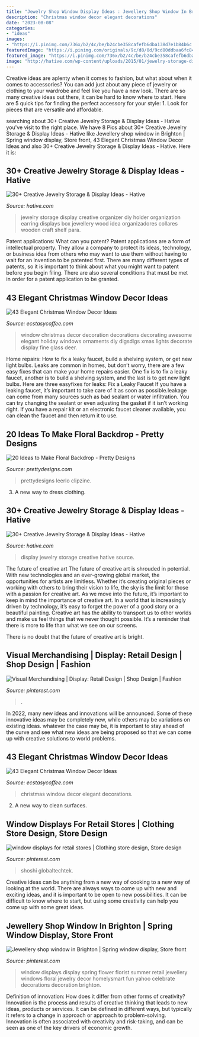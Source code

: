 ```yaml
---
title: "Jewelry Shop Window Display Ideas : Jewellery Shop Window In Brighton"
description: "Christmas window decor elegant decorations"
date: "2023-08-08"
categories:
- "ideas"
images:
- "https://i.pinimg.com/736x/b2/4c/be/b24cbe358cafefb6dba138d7e1b84b6c.jpg"
featuredImage: "https://i.pinimg.com/originals/9c/d8/0d/9cd80ddbaa6fc8402a2ec5994d948a1a.jpg"
featured_image: "https://i.pinimg.com/736x/b2/4c/be/b24cbe358cafefb6dba138d7e1b84b6c.jpg"
image: "http://hative.com/wp-content/uploads/2015/01/jewelry-storage-display-ideas/25-jewelry-storage-display-ideas.jpg"
---
```



Creative ideas are aplenty when it comes to fashion, but what about when it comes to accessories? You can add just about any piece of jewelry or clothing to your wardrobe and feel like you have a new look. There are so many creative ideas out there, it can be hard to know where to start. Here are 5 quick tips for finding the perfect accessory for your style: 1. Look for pieces that are versatile and affordable.

	

		
searching about 30+ Creative Jewelry Storage &amp; Display Ideas - Hative you've visit to the right place. We have 8 Pics about 30+ Creative Jewelry Storage &amp; Display Ideas - Hative like Jewellery shop window in Brighton | Spring window display, Store front, 43 Elegant Christmas Window Decor Ideas and also 30+ Creative Jewelry Storage &amp; Display Ideas - Hative. Here it is:
		
    
## 30+ Creative Jewelry Storage &amp; Display Ideas - Hative

<img loading=lazy src="http://hative.com/wp-content/uploads/2015/01/jewelry-storage-display-ideas/25-jewelry-storage-display-ideas.jpg" onerror="this.onerror=null;this.src='https://tse1.mm.bing.net/th?id=OIP.2d8TlFESoVRosgNBgj1dKQHaJ4&amp;pid=15.1';" alt="30+ Creative Jewelry Storage &amp; Display Ideas - Hative">

_Source: hative.com_

>jewelry storage display creative organizer diy holder organization earring displays box jewellery wood idea organizadores collares wooden craft shelf para. 

	

Patent applications: What can you patent?
Patent applications are a form of intellectual property. They allow a company to protect its ideas, technology, or business idea from others who may want to use them without having to wait for an invention to be patented first. There are many different types of patents, so it is important to think about what you might want to patent before you begin filing. There are also several conditions that must be met in order for a patent application to be granted.

    
## 43 Elegant Christmas Window Decor Ideas

<img loading=lazy src="https://i1.wp.com/www.ecstasycoffee.com/wp-content/uploads/2016/10/Christmas-Window-Decorations-Ideas-1.jpg" onerror="this.onerror=null;this.src='https://tse3.mm.bing.net/th?id=OIP.zRvXgWMZgr6Rf64YxPIWpQHaLH&amp;pid=15.1';" alt="43 Elegant Christmas Window Decor Ideas">

_Source: ecstasycoffee.com_

>window christmas decor decoration decorations decorating awesome elegant holiday windows ornaments diy digsdigs xmas lights decorate display fine glass deer. 

	

Home repairs: How to fix a leaky faucet, build a shelving system, or get new light bulbs.
Leaks are common in homes, but don’t worry, there are a few easy fixes that can make your home repairs easier. One fix is to fix a leaky faucet, another is to build a shelving system, and the last is to get new light bulbs. Here are three easyfixes for leaks: 
Fix a Leaky Faucet
If you have a leaking faucet, it’s important to take care of it as soon as possible.leakage can come from many sources such as bad sealant or water infiltration. You can try changing the sealant or even adjusting the gasket if it isn’t working right. If you have a repair kit or an electronic faucet cleaner available, you can clean the faucet and then return it to use.

    
## 20 Ideas To Make Floral Backdrop - Pretty Designs

<img loading=lazy src="http://www.prettydesigns.com/wp-content/uploads/2015/07/20-ideas-to-make-floral-backdrop8.jpg" onerror="this.onerror=null;this.src='https://tse3.mm.bing.net/th?id=OIP.JEzpeY9e4OuUtpWpAP6CpAHaLH&amp;pid=15.1';" alt="20 Ideas to Make Floral Backdrop - Pretty Designs">

_Source: prettydesigns.com_

>prettydesigns leerlo clipzine. 

	

3. A new way to dress clothing.

    
## 30+ Creative Jewelry Storage &amp; Display Ideas - Hative

<img loading=lazy src="https://hative.com/wp-content/uploads/2015/01/jewelry-storage-display-ideas/23-jewelry-storage-display-ideas.jpg" onerror="this.onerror=null;this.src='https://tse3.mm.bing.net/th?id=OIP.LPKGC8hr1pSww3KTs6GAxwHaL7&amp;pid=15.1';" alt="30+ Creative Jewelry Storage &amp; Display Ideas - Hative">

_Source: hative.com_

>display jewelry storage creative hative source. 

	

The future of creative art
The future of creative art is shrouded in potential. With new technologies and an ever-growing global market, the opportunities for artists are limitless. Whether it’s creating original pieces or working with others to bring their vision to life, the sky is the limit for those with a passion for creative art.
As we move into the future, it’s important to keep in mind the importance of creative art. In a world that is increasingly driven by technology, it’s easy to forget the power of a good story or a beautiful painting. Creative art has the ability to transport us to other worlds and make us feel things that we never thought possible. It’s a reminder that there is more to life than what we see on our screens.

There is no doubt that the future of creative art is bright.

    
## Visual Merchandising | Display: Retail Design | Shop Design | Fashion

<img loading=lazy src="https://i.pinimg.com/736x/da/8a/66/da8a665e53c37713d6e01ab3e7d5c6c0--visual-merchandising-displays-mexx.jpg" onerror="this.onerror=null;this.src='https://tse1.mm.bing.net/th?id=OIP.YEOx2yYtV11c5kn_ooClbQHaLA&amp;pid=15.1';" alt="Visual Merchandising | Display: Retail Design | Shop Design | Fashion">

_Source: pinterest.com_

>. 

	

In 2022, many new ideas and innovations will be announced. Some of these innovative ideas may be completely new, while others may be variations on existing ideas. whatever the case may be, it is important to stay ahead of the curve and see what new ideas are being proposed so that we can come up with creative solutions to world problems.

    
## 43 Elegant Christmas Window Decor Ideas

<img loading=lazy src="https://i0.wp.com/www.ecstasycoffee.com/wp-content/uploads/2016/10/Christmas-Window-Decorations-Ideas-6.jpg?resize=750%2C1125" onerror="this.onerror=null;this.src='https://tse1.mm.bing.net/th?id=OIP.p9QxLevwZsBR4oGBi7QKUAHaLH&amp;pid=15.1';" alt="43 Elegant Christmas Window Decor Ideas">

_Source: ecstasycoffee.com_

>christmas window decor elegant decorations. 

	

2. A new way to clean surfaces.

    
## Window Displays For Retail Stores | Clothing Store Design, Store Design

<img loading=lazy src="https://i.pinimg.com/736x/b2/4c/be/b24cbe358cafefb6dba138d7e1b84b6c.jpg" onerror="this.onerror=null;this.src='https://tse3.mm.bing.net/th?id=OIP.ye2DQAIy_JRPY8cSmX498QHaKE&amp;pid=15.1';" alt="window displays for retail stores | Clothing store design, Store design">

_Source: pinterest.com_

>shoshi globaltechtek. 

	

Creative ideas can be anything from a new way of cooking to a new way of looking at the world. There are always ways to come up with new and exciting ideas, and it is important to be open to new possibilities. It can be difficult to know where to start, but using some creativity can help you come up with some great ideas.

    
## Jewellery Shop Window In Brighton | Spring Window Display, Store Front

<img loading=lazy src="https://i.pinimg.com/originals/9c/d8/0d/9cd80ddbaa6fc8402a2ec5994d948a1a.jpg" onerror="this.onerror=null;this.src='https://tse1.mm.bing.net/th?id=OIP.XEXc8rL4LH6iUXsNQBuTMwHaJ4&amp;pid=15.1';" alt="Jewellery shop window in Brighton | Spring window display, Store front">

_Source: pinterest.com_

>window displays display spring flower florist summer retail jewellery windows floral jewelry decor homelysmart fun yahoo celebrate decorations decoration brighton. 

	

Definition of innovation: How does it differ from other forms of creativity?
Innovation is the process and results of creative thinking that leads to new ideas, products or services. It can be defined in different ways, but typically it refers to a change in approach or approach to problem-solving. Innovation is often associated with creativity and risk-taking, and can be seen as one of the key drivers of economic growth.

